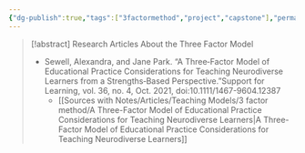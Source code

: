 ```yaml
---
{"dg-publish":true,"tags":["3factormethod","project","capstone"],"permalink":"/teaching-methods/3-factor-method/","dgPassFrontmatter":true}
---
```







>[!abstract] Research Articles About the Three Factor Model
>* Sewell, Alexandra, and Jane Park. “A Three‐Factor Model of Educational Practice Considerations for Teaching Neurodiverse Learners from a Strengths‐Based Perspective.”Support for Learning, vol. 36, no. 4, Oct. 2021, doi:10.1111/1467-9604.12387
>	* [[Sources with Notes/Articles/Teaching Models/3 factor method/A Three-Factor Model of Educational Practice Considerations for Teaching Neurodiverse Learners\|A Three-Factor Model of Educational Practice Considerations for Teaching Neurodiverse Learners]]
